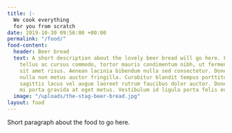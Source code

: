 ```yaml
---
title: |-
  We cook everything
  for you from scratch
date: 2019-10-30 09:56:00 +00:00
permalink: "/food/"
food-content:
  header: Beer bread
  text: A short description about the lovely beer bread will go here. Fusce dapibus,
    tellus ac cursus commodo, tortor mauris condimentum nibh, ut fermentum massa justo
    sit amet risus. Aenean lacinia bibendum nulla sed consectetur. Donec ullamcorper
    nulla non metus auctor fringilla. Curabitur blandit tempus porttitor. Vivamus
    sagittis lacus vel augue laoreet rutrum faucibus dolor auctor. Donec id elit non
    mi porta gravida at eget metus. Vestibulum id ligula porta felis euismod semper.
  image: "/uploads/the-stag-beer-bread.jpg"
layout: food
---
```


Short paragraph about the food to go here.
